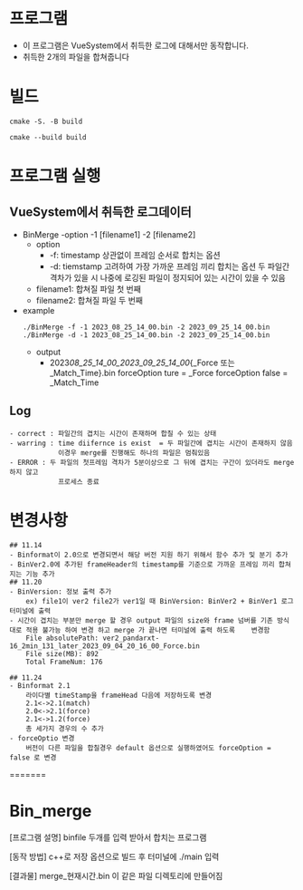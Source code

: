# 프로그램

- 이 프로그램은 VueSystem에서 취득한 로그에 대해서만 동작합니다.
- 취득한 2개의 파일을 합쳐줍니다

# 빌드

```shell
cmake -S. -B build

cmake --build build
```

# 프로그램 실행

## VueSystem에서 취득한 로그데이터

- BinMerge -option -1 [filename1] -2 [filename2]
  - option
    - -f: timestamp 상관없이 프레임 순서로 합치는 옵션
    - -d: tiemstamp 고려하여 가장 가까운 프레임 끼리 합치는 옵션
      두 파일간 격차가 있을 시 나중에 로깅된 파일이 정지되어 있는 시간이 있을 수 있음
  - filename1: 합쳐질 파일 첫 번째
  - filename2: 합쳐질 파일 두 번째
- example
  ```
  ./BinMerge -f -1 2023_08_25_14_00.bin -2 2023_09_25_14_00.bin
  ./BinMerge -d -1 2023_08_25_14_00.bin -2 2023_09_25_14_00.bin
  ```
  - output
    - 2023*08_25_14_00_2023_09_25_14_00*{\_Force 또는 \_Match_Time}.bin
      forceOption ture = \_Force
      forceOption false = \_Match_Time

## Log

    - correct : 파일간의 겹치는 시간이 존재하며 합칠 수 있는 상태
    - warring : time diifernce is exist  = 두 파일간에 겹치는 시간이 존재하지 않음
                이경우 merge를 진행해도 하나의 파일은 멈춰있음
    - ERROR : 두 파일의 첫프레임 격차가 5분이상으로 그 뒤에 겹치는 구간이 있더라도 merge하지 않고
                프로세스 종료

# 변경사항

    ## 11.14
    - Binformat이 2.0으로 변경되면서 해당 버전 지원 하기 위해서 함수 추가 및 분기 추가
    - BinVer2.0에 추가된 frameHeader의 timestamp를 기준으로 가까운 프레임 끼리 합쳐지는 기능 추가
    ## 11.20
    - BinVersion: 정보 출력 추가
        ex) file1이 ver2 file2가 ver1일 때 BinVersion: BinVer2 + BinVer1 로그 터미널에 출력
    - 시간이 겹치는 부분만 merge 할 경우 output 파일의 size와 frame 넘버를 기존 방식대로 적용 불가능 하여 변경 하고 merge 가 끝나면 터미널에 출력 하도록    변경함
        File absolutePath: ver2_pandarxt-16_2min_131_later_2023_09_04_20_16_00_Force.bin
        File size(MB): 892
        Total FrameNum: 176

    ## 11.24
    - Binformat 2.1
        라이다별 timeStamp을 frameHead 다음에 저장하도록 변경
        2.1<->2.1(match)
        2.0<->2.1(force)
        2.1<->1.2(force)
        총 세가지 경우의 수 추가
    - forceOptio 변경
        버전이 다른 파일을 합칠경우 default 옵션으로 실행하였어도 forceOption = false 로 변경

=======

# Bin_merge

[프로그램 설명]
binfile 두개를 입력 받아서 합치는 프로그램

[동작 방법]
c++로 저장 옵션으로 빌드 후
터미널에 ./main <file path1> <file path2> 입력

[결과물]
merge\_현재시간.bin 이 같은 파일 디렉토리에 만들어짐
